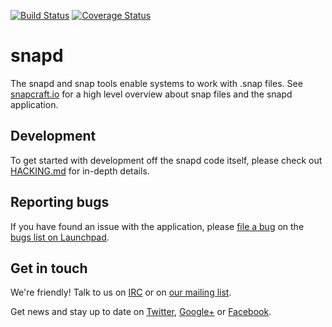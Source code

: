[![Build Status][travis-image]][travis-url] [![Coverage Status][coveralls-image]][coveralls-url]
# snapd

The snapd and snap tools enable systems to work with .snap files. See
[snapcraft.io](http://snapcraft.io) for a high level overview about
snap files and the snapd application.
  
## Development

To get started with development off the snapd code itself, please check
out [HACKING.md](https://github.com/snapcore/snapd/blob/master/HACKING.md)
for in-depth details.

## Reporting bugs

If you have found an issue with the application, please [file a bug](https://bugs.launchpad.net/snappy/+filebug) on the [bugs list on Launchpad](https://bugs.launchpad.net/snappy/).

## Get in touch

We're friendly! Talk to us on [IRC](https://webchat.freenode.net/?channels=snappy)
or on [our mailing list](https://lists.snapcraft.io/mailman/listinfo/snapcraft).

Get news and stay up to date on [Twitter](https://twitter.com/snapcraftio),
[Google+](https://plus.google.com/+SnapcraftIo) or
[Facebook](https://www.facebook.com/snapcraftio).



[travis-image]: https://travis-ci.org/snapcore/snapd.svg?branch=master
[travis-url]: https://travis-ci.org/snapcore/snapd

[coveralls-image]: https://coveralls.io/repos/snapcore/snapd/badge.svg?branch=master&service=github
[coveralls-url]: https://coveralls.io/github/snapcore/snapd?branch=master

